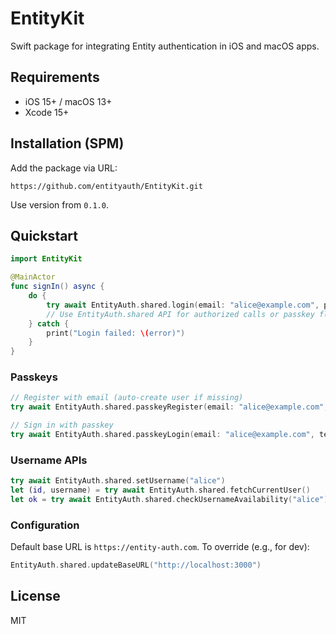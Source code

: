 # EntityKit

Swift package for integrating Entity authentication in iOS and macOS apps.

## Requirements
- iOS 15+ / macOS 13+
- Xcode 15+

## Installation (SPM)
Add the package via URL:

```
https://github.com/entityauth/EntityKit.git
```

Use version from `0.1.0`.

## Quickstart
```swift
import EntityKit

@MainActor
func signIn() async {
    do {
        try await EntityAuth.shared.login(email: "alice@example.com", password: "P@ssw0rd!", tenantId: "t1")
        // Use EntityAuth.shared API for authorized calls or passkey flows below
    } catch {
        print("Login failed: \(error)")
    }
}
```

### Passkeys
```swift
// Register with email (auto-create user if missing)
try await EntityAuth.shared.passkeyRegister(email: "alice@example.com", tenantId: "t1")

// Sign in with passkey
try await EntityAuth.shared.passkeyLogin(email: "alice@example.com", tenantId: "t1")
```

### Username APIs
```swift
try await EntityAuth.shared.setUsername("alice")
let (id, username) = try await EntityAuth.shared.fetchCurrentUser()
let ok = try await EntityAuth.shared.checkUsernameAvailability("alice")
```

### Configuration
Default base URL is `https://entity-auth.com`. To override (e.g., for dev):
```swift
EntityAuth.shared.updateBaseURL("http://localhost:3000")
```

## License
MIT
